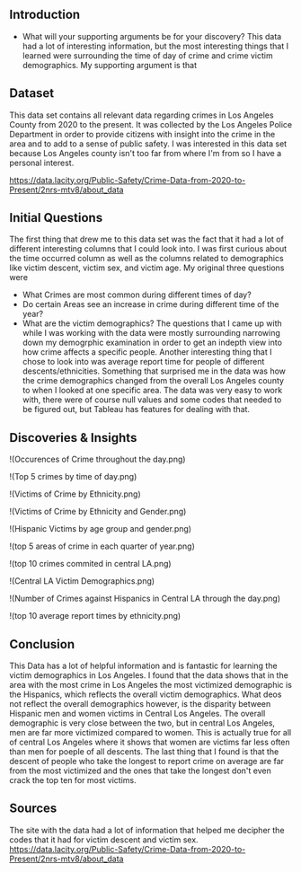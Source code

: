 ## Introduction

- What will your supporting arguments be for your discovery?
This data had a lot of interesting information, but the most interesting things that I learned were surrounding the time of day of crime and crime victim demographics.
My supporting argument is that 
## Dataset

This data set contains all relevant data regarding crimes in Los Angeles County from 2020 to the present.
It was collected by the Los Angeles Police Department in order to provide citizens with insight into the crime in the area and to add to a sense of public safety.
I was interested in this data set because Los Angeles county isn't too far from where I'm from so I have a personal interest.

https://data.lacity.org/Public-Safety/Crime-Data-from-2020-to-Present/2nrs-mtv8/about_data

## Initial Questions

  The first thing that drew me to this data set was the fact that it had a lot of different interesting columns that I could look into.
  I was first curious about the time occurred column as well as the columns related to demographics like victim descent, victim sex, and victim age.
  My original three questions were
-  What Crimes are most common during different times of day?
-  Do certain Areas see an increase in crime during different time of the year?
-  What are the victim demographics?
  The questions that I came up with while I was working with the data were mostly surrounding narrowing down my demogrphic examination in order to get an indepth view into how crime affects a specific people. Another interesting thing that I chose to look into was average report time for people of different descents/ethnicities.
  Something that surprised me in the data was how the crime demographics changed from the overall Los Angeles county to when I looked at one specific area.
  The data was very easy to work with, there were of course null values and some codes that needed to be figured out, but Tableau has features for dealing with that.

## Discoveries & Insights

!(Occurences of Crime throughout the day.png)

!(Top 5 crimes by time of day.png)

!(Victims of Crime by Ethnicity.png)

!(Victims of Crime by Ethnicity and Gender.png)

!(Hispanic Victims by age group and gender.png)

!(top 5 areas of crime in each quarter of year.png)

!(top 10 crimes commited in central LA.png)

!(Central LA Victim Demographics.png)

!(Number of Crimes against Hispanics in Central LA through the day.png)

!(top 10 average report times by ethnicity.png)


## Conclusion

This Data has a lot of helpful information and is fantastic for learning the victim demographics in Los Angeles.
I found that the data shows that in the area with the most crime in Los Angeles the most victimized demographic is the Hispanics, which reflects the overall victim demographics.
What deos not reflect the overall demographics however, is the disparity between Hispanic men and women victims in Central Los Angeles.
The overall demographic is very close between the two, but in central Los Angeles, men are far more victimized compared to women.
This is actually true for all of central Los Angeles where it shows that women are victims far less often than men for poeple of all descents.
The last thing that I found is that the descent of people who take the longest to report crime on average are far from the most victimized and the ones that take the longest don't even crack the top ten for most victims.

## Sources

The site with the data had a lot of information that helped me decipher the codes that it had for victim descent and victim sex.
https://data.lacity.org/Public-Safety/Crime-Data-from-2020-to-Present/2nrs-mtv8/about_data
